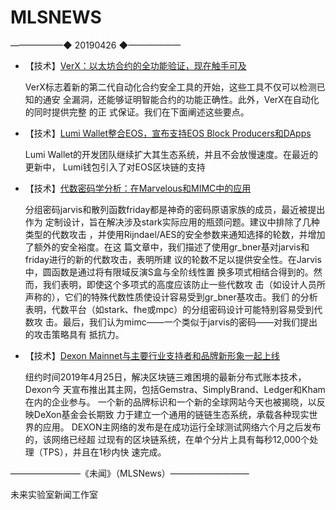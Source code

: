 # ​MLSNEWS
——————◆
20190426
◆——————

*  【技术】[VerX：以太坊合约的全功能验证，现在触手可及](https://medium.com/chainsecurity/verx-full-functional-verification-for-ethereum-contracts-now-at-your-fingertips-f8d20085e4ec)

     VerX标志着新的第二代自动化合约安全工具的开始，这些工具不仅可以检测已知的通安  全漏洞，还能够证明智能合约的功能正确性。此外，VerX在自动化的同时提供完整 的正   式保证。我们在下面阐述这些要点。
 
 *   【技术】[Lumi Wallet整合EOS，宣布支持EOS Block Producers和DApps](https://cointelegraph.com/press-releases/lumi-wallet-integrates-eos-announces-support-for-eos-block-producers-and-dapps)
 
      Lumi Wallet的开发团队继续扩大其生态系统，并且不会放慢速度。在最近的更新中，   Lumi钱包引入了对EOS区块链的支持
      
 *   【技术】[代数密码学分析：在Marvelous和MIMC中的应用](https://eprint.iacr.org/2019/419)
 
      分组密码jarvis和散列函数friday都是神奇的密码原语家族的成员，最近被提出作为   定制设计，旨在解决涉及stark实际应用的瓶颈问题。建议中排除了几种类型的代数攻击   ，并使用Rijndael/AES的安全参数来通知选择的轮数，并增加了额外的安全裕度。在这    篇文章中，我们描述了使用gr_bner基对jarvis和friday进行的新的代数攻击，表明所建   议的轮数不足以提供安全性。在Jarvis中，圆函数是通过将有限域反演S盒与全阶线性置   换多项式相结合得到的。然而，我们表明，即使这个多项式的高度应该防止一些代数攻    击（如设计人员所声称的），它们的特殊代数性质使设计容易受到gr_bner基攻击。我们   的分析表明，代数平台（如stark、fhe或mpc）的分组密码设计可能特别容易受到代数攻   击。最后，我们认为mimc——一个类似于jarvis的密码——对我们提出的攻击策略具有    抵抗力。
      
   *   【技术】[Dexon Mainnet与主要行业支持者和品牌新形象一起上线](https://cointelegraph.com/press-releases/dexon-mainnet-goes-live-with-key-industry-supporters-and-new-brand-identity)
   
        纽约时间2019年4月25日，解决区块链三难困境的最新分布式账本技术，Dexon今       天宣布推出其主网，包括Gemstra、SimplyBrand、Ledger和Kham在内的企业参与。
        一个新的品牌标识和一个新的全球网站今天也被揭晓，以反映DeXon基金会长期致      力于建立一个通用的链链生态系统，承载各种现实世界的应用。
        DEXON主网络的发布是在成功运行全球测试网络六个月之后发布的，该网络已经超      过现有的区块链系统，在单个分片上具有每秒12,000个处理（TPS），并且在1秒内快      速完成。
        
        
        
   ————————《未闻》（MLSNews）—————————
   
   未来实验室新闻工作室


